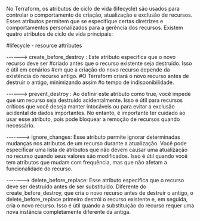  No Terraform, os atributos de ciclo de vida (lifecycle) são usados para controlar o 
 comportamento de criação, atualização e exclusão de recursos. Esses atributos permitem
 que se especifique certas diretrizes e comportamentos personalizados para a gerência 
 dos recursos. Existem quatro atributos de ciclo de vida principais:




#lifecycle - resource attributes

 ------> create_before_destroy :  Este atributo especifica que o novo recurso deve ser 
#criado antes que o recurso existente seja destruído. Isso é útil em cenários 
#em que a criação do novo recurso depende da existência do recurso antigo. 
#O Terraform criará o novo recurso antes de destruir o antigo, minimizando assim 
#o tempo de indisponibilidade.


 ------> prevent_destroy : Ao definir este atributo como true, você impede que um recurso 
 seja destruído acidentalmente. Isso é útil para recursos críticos que você deseja 
 manter intocáveis ou para evitar a exclusão acidental de dados importantes. No entanto, 
 é importante ter cuidado ao usar esse atributo, pois pode bloquear a remoção de recursos 
 quando necessário.

 -------> ignore_changes: Esse atributo permite ignorar determinadas mudanças nos atributos 
 de um recurso durante a atualização. Você pode especificar uma lista de atributos que não 
 devem causar uma atualização no recurso quando seus valores são modificados. Isso é útil 
 quando você tem atributos que mudam com frequência, mas que não afetam a funcionalidade 
 do recurso.

 -------> delete_before_replace: Esse atributo especifica que o recurso deve ser destruído 
 antes de ser substituído. Diferente do create_before_destroy, que cria o novo recurso antes 
 de destruir o antigo, o delete_before_replace primeiro destrói o recurso existente e, em 
 seguida, cria o novo recurso. Isso é útil quando a substituição do recurso requer uma nova 
 instância completamente diferente da antiga.
